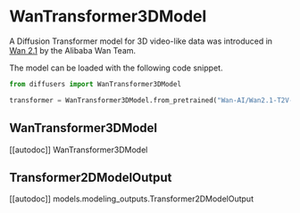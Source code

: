 <!-- Copyright 2024 The HuggingFace Team. All rights reserved.

Licensed under the Apache License, Version 2.0 (the "License"); you may not use this file except in compliance with
the License. You may obtain a copy of the License at

http://www.apache.org/licenses/LICENSE-2.0

Unless required by applicable law or agreed to in writing, software distributed under the License is distributed on
an "AS IS" BASIS, WITHOUT WARRANTIES OR CONDITIONS OF ANY KIND, either express or implied. See the License for the
specific language governing permissions and limitations under the License. -->

# WanTransformer3DModel

A Diffusion Transformer model for 3D video-like data was introduced in [Wan 2.1](https://github.com/Wan-Video/Wan2.1) by the Alibaba Wan Team.

The model can be loaded with the following code snippet.

```python
from diffusers import WanTransformer3DModel

transformer = WanTransformer3DModel.from_pretrained("Wan-AI/Wan2.1-T2V-1.3B-Diffusers", subfolder="transformer", torch_dtype=torch.bfloat16)
```

## WanTransformer3DModel

[[autodoc]] WanTransformer3DModel

## Transformer2DModelOutput

[[autodoc]] models.modeling_outputs.Transformer2DModelOutput

